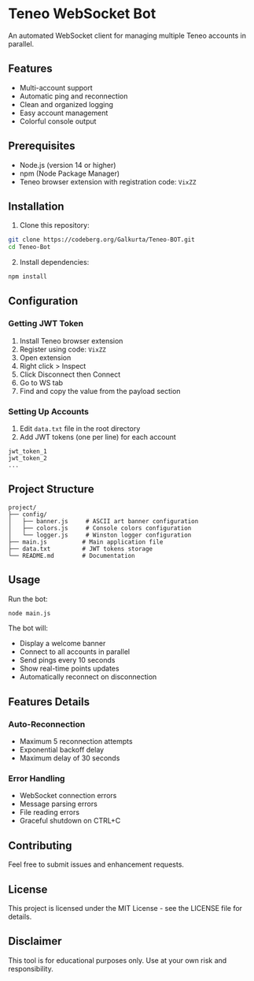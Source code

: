 # Teneo WebSocket Bot

An automated WebSocket client for managing multiple Teneo accounts in parallel.

## Features

- Multi-account support
- Automatic ping and reconnection
- Clean and organized logging
- Easy account management
- Colorful console output

## Prerequisites

- Node.js (version 14 or higher)
- npm (Node Package Manager)
- Teneo browser extension with registration code: `VixZZ`

## Installation

1. Clone this repository:

```bash
git clone https://codeberg.org/Galkurta/Teneo-BOT.git
cd Teneo-Bot
```

2. Install dependencies:

```bash
npm install
```

## Configuration

### Getting JWT Token

1. Install Teneo browser extension
2. Register using code: `VixZZ`
3. Open extension
4. Right click > Inspect
5. Click Disconnect then Connect
6. Go to WS tab
7. Find and copy the value from the payload section

### Setting Up Accounts

1. Edit `data.txt` file in the root directory
2. Add JWT tokens (one per line) for each account

```
jwt_token_1
jwt_token_2
...
```

## Project Structure

```
project/
├── config/
│   ├── banner.js     # ASCII art banner configuration
│   ├── colors.js     # Console colors configuration
│   └── logger.js     # Winston logger configuration
├── main.js          # Main application file
├── data.txt         # JWT tokens storage
└── README.md        # Documentation
```

## Usage

Run the bot:

```bash
node main.js
```

The bot will:

- Display a welcome banner
- Connect to all accounts in parallel
- Send pings every 10 seconds
- Show real-time points updates
- Automatically reconnect on disconnection

## Features Details

### Auto-Reconnection

- Maximum 5 reconnection attempts
- Exponential backoff delay
- Maximum delay of 30 seconds

### Error Handling

- WebSocket connection errors
- Message parsing errors
- File reading errors
- Graceful shutdown on CTRL+C

## Contributing

Feel free to submit issues and enhancement requests.

## License

This project is licensed under the MIT License - see the LICENSE file for details.

## Disclaimer

This tool is for educational purposes only. Use at your own risk and responsibility.
